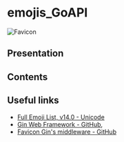 # emojis_GoAPI

![Favicon](./favicon.ico)

## Presentation

## Contents

## Useful links

* [Full Emoji List, v14.0 - Unicode](https://unicode.org/emoji/charts/full-emoji-list.html)
* [Gin Web Framework - GitHub](https://github.com/gin-gonic/gin),
* [Favicon Gin's middleware - GitHub](https://github.com/thinkerou/favicon)
